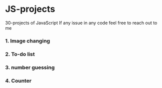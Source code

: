 # JS-projects
30-projects of JavaScript
If any issue in any code feel free to reach out to me

<h3>1. Image changing </h3>
<h3>2. To-do list </h3>
<h3>3. number guessing<h3>
<h3>4. Counter </h3>
